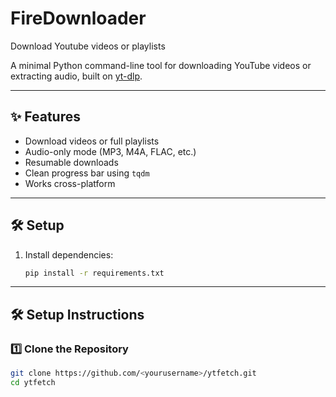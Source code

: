 # FireDownloader
Download Youtube videos or playlists

A minimal Python command-line tool for downloading YouTube videos or extracting audio, built on [yt-dlp](https://github.com/yt-dlp/yt-dlp).

---

## ✨ Features
- Download videos or full playlists  
- Audio-only mode (MP3, M4A, FLAC, etc.)  
- Resumable downloads  
- Clean progress bar using `tqdm`  
- Works cross-platform  

---

## 🛠️ Setup

1. Install dependencies:
   ```bash
   pip install -r requirements.txt
---

## 🛠️ Setup Instructions

### 1️⃣ Clone the Repository
```bash
git clone https://github.com/<yourusername>/ytfetch.git
cd ytfetch
